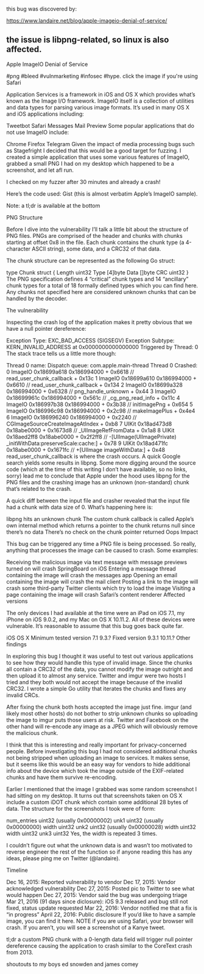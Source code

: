 this bug was discovered by:

https://www.landaire.net/blog/apple-imageio-denial-of-service/

the issue is libpng-related, so linux is also affected.
-----------------------------------------------------------------------------------------------------------------------------------------------------------

Apple ImageIO Denial of Service


#png #bleed #vulnmarketing #infosec #hype. click the image if you're using Safari

Application Services is a framework in iOS and OS X which provides what’s known as the Image I/O framework. ImageIO itself is a collection of utilities and data types for parsing various image formats. It’s used in many OS X and iOS applications including:

Tweetbot
Safari
Messages
Mail
Preview
Some popular applications that do not use ImageIO include:

Chrome
Firefox
Telegram
Given the impact of media processing bugs such as Stagefright I decided that this would be a good target for fuzzing. I created a simple application that uses some various features of ImageIO, grabbed a small PNG I had on my desktop which happened to be a screenshot, and let afl run.

I checked on my fuzzer after 30 minutes and already a crash!

Here’s the code used: Gist (this is almost verbatim Apple’s ImageIO sample).

Note: a tl;dr is available at the bottom

PNG Structure

Before I dive into the vulnerability I’ll talk a little bit about the structure of PNG files. PNGs are comprised of the header and chunks with chunks starting at offset 0x8 in the file. Each chunk contains the chunk type (a 4-character ASCII string), some data, and a CRC32 of that data.

The chunk structure can be represented as the following Go struct:

type Chunk struct {
	Length uint32
	Type   [4]byte
	Data   []byte
	CRC    uint32
}
The PNG specification defines 4 “critical” chunk types and 14 “ancillary” chunk types for a total of 18 formally defined types which you can find here. Any chunks not specified here are considered unknown chunks that can be handled by the decoder.

The vulnerability

Inspecting the crash log of the application makes it pretty obvious that we have a null pointer dereference:

Exception Type:  EXC_BAD_ACCESS (SIGSEGV)
Exception Subtype: KERN_INVALID_ADDRESS at 0x0000000000000000
Triggered by Thread:  0
The stack trace tells us a little more though:

Thread 0 name:  Dispatch queue: com.apple.main-thread
Thread 0 Crashed:
0       ImageIO                       	0x18699a618 0x186994000 + 0x6618	// read_user_chunk_callback + 0x13c
1       ImageIO                       	0x18699a610 0x186994000 + 0x6610	// read_user_chunk_callback + 0x134
2       ImageIO                       	0x18699a328 0x186994000 + 0x6328	// png_handle_unknown + 0x44
3       ImageIO                       	0x18699961c 0x186994000 + 0x561c	// _cg_png_read_info + 0x11c
4       ImageIO                       	0x186997b38 0x186994000 + 0x3b38	// initImagePng + 0x654
5       ImageIO                       	0x186996c98 0x186994000 + 0x2c98	// makeImagePlus + 0x4e4
6       ImageIO                       	0x186996240 0x186994000 + 0x2240	// CGImageSourceCreateImageAtIndex + 0xb8
7       UIKit                         	0x18ad473d8 0x18abe0000 + 0x1673d8	// _UIImageRefFromData + 0x1a8
8       UIKit                         	0x18aed2ff8 0x18abe0000 + 0x2f2ff8	// -[UIImage(UIImagePrivate) _initWithData:preserveScale:cache:] + 0x78
9       UIKit                         	0x18ad471fc 0x18abe0000 + 0x1671fc	// +[UIImage imageWithData:] + 0x48
read_user_chunk_callback is where the crash occurs. A quick Google search yields some results in libpng. Some more digging around the source code (which at the time of this writing I don’t have available, so no links, sorry) lead me to conclude that Apple under the hood uses libpng for the PNG files and the crashing image has an unknown (non-standard) chunk that’s related to the crash.

A quick diff between the input file and crasher revealed that the input file had a chunk with data size of 0. What’s happening here is:

libpng hits an unknown chunk
The custom chunk callback is called
Apple’s own internal method which returns a pointer to the chunk returns null since there’s no data
There’s no check on the chunk pointer returned
Oops
Impact

This bug can be triggered any time a PNG file is being processed. So really, anything that processes the image can be caused to crash. Some examples:

Receiving the malicious image via text message with message previews turned on will crash SpringBoard on iOS
Entering a message thread containing the image will crash the messages app
Opening an email containing the image will crash the mail client
Posting a link to the image will crash some third-party Twitter clients which try to load the image
Visiting a page containing the image will crash Safari’s content renderer
Affected versions

The only devices I had available at the time were an iPad on iOS 7.1, my iPhone on iOS 9.0.2, and my Mac on OS X 10.11.2. All of these devices were vulnerable. It’s reasonable to assume that this bug goes back quite far.

iOS	OS X
Minimum tested version	7.1	9.3.?
Fixed version	9.3.1	10.11.?
Other findings

In exploring this bug I thought it was useful to test out various applications to see how they would handle this type of invalid image. Since the chunks all contain a CRC32 of the data, you cannot modify the image outright and then upload it to almost any service. Twitter and imgur were two hosts I tried and they both would not accept the image because of the invalid CRC32. I wrote a simple Go utility that iterates the chunks and fixes any invalid CRCs.

After fixing the chunk both hosts accepted the image just fine. imgur (and likely most other hosts) do not bother to strip unknown chunks so uploading the image to imgur puts those users at risk. Twitter and Facebook on the other hand will re-encode any image as a JPEG which will obviously remove the malicious chunk.

I think that this is interesting and really important for privacy-concerned people. Before investigating this bug I had not considered additional chunks not being stripped when uploading an image to services. It makes sense, but it seems like this would be an easy way for vendors to hide additional info about the device which took the image outside of the EXIF-related chunks and have them survive re-encoding.

Earlier I mentioned that the image I grabbed was some random screenshot I had sitting on my desktop. It turns out that screenshots taken on OS X include a custom iDOT chunk which contain some additional 28 bytes of data. The structure for the screenshots I took were of form:

num_entries uint32 (usually 0x00000002)
unk1        uint32 (usually 0x00000000)
width       uint32
unk2        uint32 (usually 0x00000028)
width       uint32
width       uint32
unk3        uint32
Yes, the width is repeated 3 times.

I couldn’t figure out what the unknown data is and wasn’t too motivated to reverse engineer the rest of the function so if anyone reading this has any ideas, please ping me on Twitter (@landaire).

Timeline

Dec 16, 2015: Reported vulnerability to vendor
Dec 17, 2015: Vendor acknowledged vulnerability
Dec 27, 2015: Posted pic to Twitter to see what would happen
Dec 27, 2015: Vendor said the bug was undergoing triage
Mar 21, 2016 (91 days since diclosure): iOS 9.3 released and bug still not fixed, status update requested
Mar 22, 2016: Vendor notified me that a fix is “in progress”
April 22, 2016: Public disclosure
If you’d like to have a sample image, you can find it here. NOTE if you are using Safari, your browser will crash. If you aren’t, you will see a screenshot of a Kanye tweet.

tl;dr a custom PNG chunk with a 0-length data field will trigger null pointer dereference causing the application to crash similar to the CoreText crash from 2013.

shoutouts to my boys ed snowden and james comey
